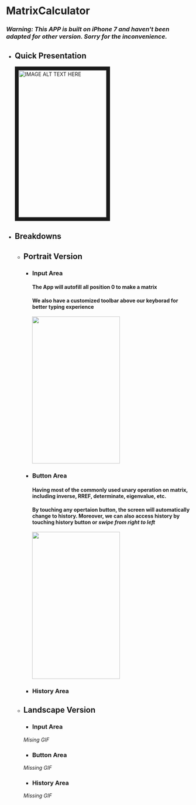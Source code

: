 # MatrixCalculator

### *Warning: This APP is built on iPhone 7 and haven't been adapted for other version. Sorry for the inconvenience.*

* ## Quick Presentation
  
  <a href="https://www.youtube.com/watch?v=mE6tqVVTXzQ&t=21s
" target="_blank"><img src="https://github.com/shuster-cao/MatrixCalculator/blob/master/pics/IMG_E5469F8F9779-1.jpeg" 
alt="IMAGE ALT TEXT HERE" width="240" height="400" border="10" /></a>

* ## Breakdowns
  * ## Portrait Version
    * ### Input Area
      #### The App will autofill all position 0 to make a matrix
      #### We also have a customized toolbar above our keyborad for better typing experience
        <img src="https://github.com/shuster-cao/MatrixCalculator/blob/master/pics/Input.gif" width="240" height="400" />
    
    * ### Button Area
      #### Having most of the commonly used unary operation on matrix, including inverse, RREF, determinate, eigenvalue, etc.
      #### By touching any opertaion button, the screen will automatically change to history. Moreover, we can also access history by touching history button or *swipe from right to left*
      <img src="https://github.com/shuster-cao/MatrixCalculator/blob/master/pics/button.gif" width="240" height="400" />
      
    * ### History Area
      
  * ## Landscape Version
    * ### Input Area
    _Mising GIF_
    * ### Button Area
    _Missing GIF_
    * ### History Area
    _Missing GIF_
